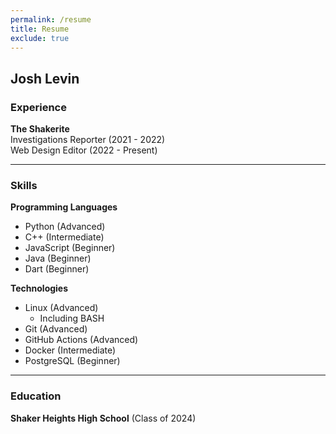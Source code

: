 ```yaml
---
permalink: /resume
title: Resume
exclude: true
---
```

## Josh Levin

### Experience
**The Shakerite**
<br />Investigations Reporter (2021 - 2022)
<br />Web Design Editor (2022 - Present)

<hr />

### Skills
**Programming Languages**
- Python (Advanced)
- C++ (Intermediate)
- JavaScript (Beginner)
- Java (Beginner)
- Dart (Beginner)

**Technologies**
- Linux (Advanced)
  - Including BASH
- Git (Advanced)
- GitHub Actions (Advanced)
- Docker (Intermediate)
- PostgreSQL (Beginner)

<hr />

### Education
**Shaker Heights High School** (Class of 2024)
